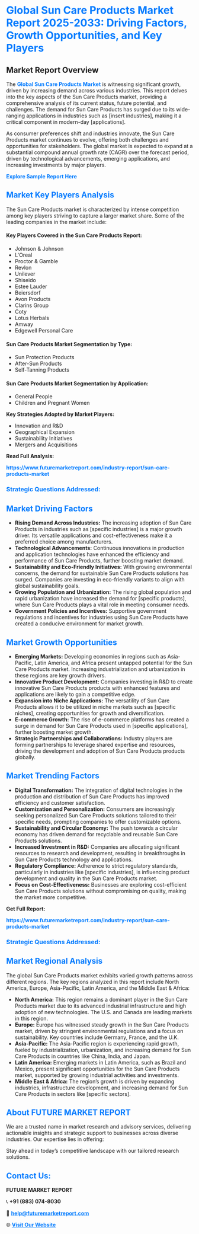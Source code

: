 <h1 style="color: #007BFF;">Global Sun Care Products Market Report 2025-2033: Driving Factors, Growth Opportunities, and Key Players</h1>

<section id="overview">
<h2>Market Report Overview</h2>
<p>The <a href="https://www.futuremarketreport.com/industry-report/sun-care-products-market" style="color: #007BFF; text-decoration: none;"><strong>Global Sun Care Products Market</strong></a> is witnessing significant growth, driven by increasing demand across various industries. This report delves into the key aspects of the Sun Care Products market, providing a comprehensive analysis of its current status, future potential, and challenges. The demand for Sun Care Products has surged due to its wide-ranging applications in industries such as [insert industries], making it a critical component in modern-day [applications].</p>
<p>As consumer preferences shift and industries innovate, the Sun Care Products market continues to evolve, offering both challenges and opportunities for stakeholders. The global market is expected to expand at a substantial compound annual growth rate (CAGR) over the forecast period, driven by technological advancements, emerging applications, and increasing investments by major players.</p>
</section>

<section id="overview">
<p><a href="https://www.futuremarketreport.com/request-sample/reportId=53328" style="color: #007BFF; text-decoration: none;"><strong>Explore Sample Report Here</strong></a></p>
</section>

<section id="key-players">
<h2 style="color: #007BFF;">Market Key Players Analysis</h2>
<p>The Sun Care Products market is characterized by intense competition among key players striving to capture a larger market share. Some of the leading companies in the market include:</p>
<h4>Key Players Covered in the Sun Care Products Report:</h4>
<ul><li>Johnson &amp; Johnson</li><li>L&#039;Oreal</li><li>Proctor &amp; Gamble</li><li>Revlon</li><li>Unilever</li><li>Shiseido</li><li>Estee Lauder</li><li>Beiersdorf</li><li>Avon Products</li><li>Clarins Group</li><li>Coty</li><li>Lotus Herbals</li><li>Amway</li><li>Edgewell Personal Care</li></ul>
<h4>Sun Care Products Market Segmentation by Type:</h4>
<ul><li>Sun Protection Products</li><li>After-Sun Products</li><li>Self-Tanning Products</li></ul>

<h4>Sun Care Products Market Segmentation by Application:</h4>
<ul><li>General People</li><li>Children and Pregnant Women</li></ul>
<p><strong>Key Strategies Adopted by Market Players:</strong></p>
<ul>
<li>Innovation and R&D</li>
<li>Geographical Expansion</li>
<li>Sustainability Initiatives</li>
<li>Mergers and Acquisitions</li>
</ul>
</section>

<section>
<p><strong>Read Full Analysis: </strong></p><a href="https://www.futuremarketreport.com/industry-report/sun-care-products-market" style="color: #007BFF; text-decoration: none;"><strong>https://www.futuremarketreport.com/industry-report/sun-care-products-market</strong></a>
<h3 style="color: #007BFF;">Strategic Questions Addressed:</h3>
</section>

<section id="driving-factors">
<h2 style="color: #007BFF;">Market Driving Factors</h2>
<ul>
<li><strong>Rising Demand Across Industries:</strong> The increasing adoption of Sun Care Products in industries such as [specific industries] is a major growth driver. Its versatile applications and cost-effectiveness make it a preferred choice among manufacturers.</li>
<li><strong>Technological Advancements:</strong> Continuous innovations in production and application technologies have enhanced the efficiency and performance of Sun Care Products, further boosting market demand.</li>
<li><strong>Sustainability and Eco-Friendly Initiatives:</strong> With growing environmental concerns, the demand for sustainable Sun Care Products solutions has surged. Companies are investing in eco-friendly variants to align with global sustainability goals.</li>
<li><strong>Growing Population and Urbanization:</strong> The rising global population and rapid urbanization have increased the demand for [specific products], where Sun Care Products plays a vital role in meeting consumer needs.</li>
<li><strong>Government Policies and Incentives:</strong> Supportive government regulations and incentives for industries using Sun Care Products have created a conducive environment for market growth.</li>
</ul>
</section>

<section id="growth-opportunities">
<h2 style="color: #007BFF;">Market Growth Opportunities</h2>
<ul>
<li><strong>Emerging Markets:</strong> Developing economies in regions such as Asia-Pacific, Latin America, and Africa present untapped potential for the Sun Care Products market. Increasing industrialization and urbanization in these regions are key growth drivers.</li>
<li><strong>Innovative Product Development:</strong> Companies investing in R&D to create innovative Sun Care Products products with enhanced features and applications are likely to gain a competitive edge.</li>
<li><strong>Expansion into Niche Applications:</strong> The versatility of Sun Care Products allows it to be utilized in niche markets such as [specific niches], creating opportunities for growth and diversification.</li>
<li><strong>E-commerce Growth:</strong> The rise of e-commerce platforms has created a surge in demand for Sun Care Products used in [specific applications], further boosting market growth.</li>
<li><strong>Strategic Partnerships and Collaborations:</strong> Industry players are forming partnerships to leverage shared expertise and resources, driving the development and adoption of Sun Care Products products globally.</li>
</ul>
</section>

<section id="trending-factors">
<h2 style="color: #007BFF;">Market Trending Factors</h2>
<ul>
<li><strong>Digital Transformation:</strong> The integration of digital technologies in the production and distribution of Sun Care Products has improved efficiency and customer satisfaction.</li>
<li><strong>Customization and Personalization:</strong> Consumers are increasingly seeking personalized Sun Care Products solutions tailored to their specific needs, prompting companies to offer customizable options.</li>
<li><strong>Sustainability and Circular Economy:</strong> The push towards a circular economy has driven demand for recyclable and reusable Sun Care Products solutions.</li>
<li><strong>Increased Investment in R&D:</strong> Companies are allocating significant resources to research and development, resulting in breakthroughs in Sun Care Products technology and applications.</li>
<li><strong>Regulatory Compliance:</strong> Adherence to strict regulatory standards, particularly in industries like [specific industries], is influencing product development and quality in the Sun Care Products market.</li>
<li><strong>Focus on Cost-Effectiveness:</strong> Businesses are exploring cost-efficient Sun Care Products solutions without compromising on quality, making the market more competitive.</li>
</ul>
</section>

<section>
<p><strong>Get Full Report: </strong></p><a href="https://www.futuremarketreport.com/industry-report/sun-care-products-market" style="color: #007BFF; text-decoration: none;"><strong>https://www.futuremarketreport.com/industry-report/sun-care-products-market</strong></a>
<h3 style="color: #007BFF;">Strategic Questions Addressed:</h3>
</section>


<section id="regional-analysis">
<h2 style="color: #007BFF;">Market Regional Analysis</h2>
<p>The global Sun Care Products market exhibits varied growth patterns across different regions. The key regions analyzed in this report include North America, Europe, Asia-Pacific, Latin America, and the Middle East & Africa:</p>
<ul>
<li><strong>North America:</strong> This region remains a dominant player in the Sun Care Products market due to its advanced industrial infrastructure and high adoption of new technologies. The U.S. and Canada are leading markets in this region.</li>
<li><strong>Europe:</strong> Europe has witnessed steady growth in the Sun Care Products market, driven by stringent environmental regulations and a focus on sustainability. Key countries include Germany, France, and the U.K.</li>
<li><strong>Asia-Pacific:</strong> The Asia-Pacific region is experiencing rapid growth, fueled by industrialization, urbanization, and increasing demand for Sun Care Products in countries like China, India, and Japan.</li>
<li><strong>Latin America:</strong> Emerging markets in Latin America, such as Brazil and Mexico, present significant opportunities for the Sun Care Products market, supported by growing industrial activities and investments.</li>
<li><strong>Middle East & Africa:</strong> The region’s growth is driven by expanding industries, infrastructure development, and increasing demand for Sun Care Products in sectors like [specific sectors].</li>
</ul>
</section>

<footer>
<h2 style="color: #007BFF;">About FUTURE MARKET REPORT</h2>
<p>We are a trusted name in market research and advisory services, delivering actionable insights and strategic support to businesses across diverse industries. Our expertise lies in offering:</p>

<p>Stay ahead in today’s competitive landscape with our tailored research solutions.</p>

<h2 style="color: #007BFF;">Contact Us:</h2>
<p><strong>FUTURE MARKET REPORT</strong></p>
<p>📞 <strong>+91 (883) 074-8030</strong></p>
<p>📧 <strong><a href="mailto:help@futuremarketreport.com" style="color: #007BFF;">help@futuremarketreport.com</a></strong></p>
<p>🌐 <strong><a href="https://www.futuremarketreport.com/" style="color: #007BFF;">Visit Our Website</a></strong></p>
</footer>